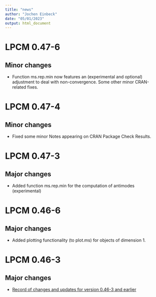 ```yaml
---
title: "news"
author: "Jochen Einbeck"
date: "05/01/2023"
output: html_document
---
```


# LPCM 0.47-6

## Minor changes

- Function ms.rep.min now features an (experimental and optional) adjustment to 
 deal with non-convergence. Some other minor CRAN-related fixes.


# LPCM 0.47-4

## Minor changes

- Fixed some minor Notes appearing on CRAN Package Check Results.

# LPCM 0.47-3

## Major changes

- Added function ms.rep.min for the computation of antimodes (experimental)

# LPCM 0.46-6

## Major changes

- Added plotting functionality (to plot.ms) for objects of dimension 1.

# LPCM 0.46-3 

## Major changes

- [Record of changes and updates for version 0.46-3 and earlier](https://www.maths.dur.ac.uk/users/jochen.einbeck/Software/LPCM/lpcversions.html) 
